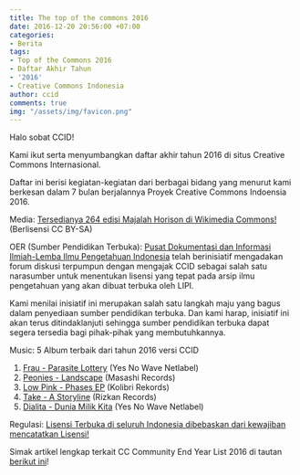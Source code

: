 ```yaml
---
title: The top of the commons 2016
date: 2016-12-20 20:56:00 +07:00
categories:
- Berita
tags:
- Top of the Commons 2016
- Daftar Akhir Tahun
- '2016'
- Creative Commons Indonesia
author: ccid
comments: true
img: "/assets/img/favicon.png"
---
```


Halo sobat CCID!

Kami ikut serta menyumbangkan daftar akhir tahun 2016 di situs Creative Commons Internasional.

Daftar ini berisi kegiatan-kegiatan dari berbagai bidang yang menurut kami berkesan dalam 7 bulan berjalannya Proyek Creative Commons Indoensia 2016.

Media: [Tersedianya 264 edisi Majalah Horison di Wikimedia Commons!](http://creativecommons.or.id/2016/08/majalah-horison-akan-hadir-di-wikimedia-commons-secara-bertahap/) (Berlisensi CC BY-SA)

OER (Sumber Pendidikan Terbuka): [Pusat Dokumentasi dan Informasi Ilmiah-Lemba Ilmu Pengetahuan Indonesia](http://creativecommons.or.id/2016/11/creative-commons-indonesia-di-focus-group-discussion-creative-commons-untuk-sistem-repositori-karya-ilmiah-digital-dan-depositori-data-ilmiah-digital-oleh-lipi/) telah berinisiatif mengadakan forum diskusi terpumpun dengan mengajak CCID sebagai salah satu narasumber untuk menentukan lisensi yang tepat pada arsip ilmu pengetahuan yang akan dibuat terbuka oleh LIPI.

Kami menilai inisiatif ini merupakan salah satu langkah maju yang bagus dalam penyediaan sumber pendidikan terbuka. Dan kami harap, inisiatif ini akan terus ditindaklanjuti sehingga sumber pendidikan terbuka dapat segera tersedia bagi pihak-pihak yang membutuhkannya.

Music: 5 Album terbaik dari tahun 2016 versi CCID
1. [Frau - Parasite Lottery](http://yesnowave.com/yesno082/) (Yes No Wave Netlabel)
2. [Peonies - Landscape](https://nanabarecords.bandcamp.com/album/landscape) (Masashi Records)
3. [Low Pink - Phases EP](https://kolibrirekords.bandcamp.com/album/phases-ep) (Kolibri Rekords)
4. [Take - A Storyline](https://rizkanrecords.bandcamp.com/album/rr21-take-a-storyline) (Rizkan Records)
5. [Dialita - Dunia Milik Kita](http://yesnowave.com/yesno083/) (Yes No Wave Netlabel)

Regulasi: [Lisensi Terbuka di seluruh Indonesia dibebaskan dari kewajiban mencatatkan Lisensi!](http://creativecommons.or.id/2016/11/lisensi-creative-commons-dibebaskan-dari-kewajiban-mencatatkan-lisensi/)

Simak artikel lengkap terkait CC Community End Year List 2016 di tautan [berikut ini](https://creativecommons.org/2016/12/20/top-commons-2016/)!

